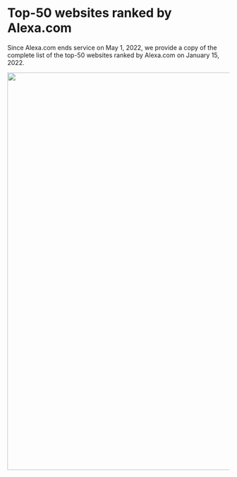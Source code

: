 # Top-50 websites ranked by Alexa.com

Since Alexa.com ends service on May 1, 2022, we provide a copy of the complete list of the top-50 websites ranked by Alexa.com on January 15, 2022.

<img src="https://github.com/Anonymous-GeeSolver/GeeSolver/blob/main/AlexaList/AlexaTop50List.jpg" width="900px">
